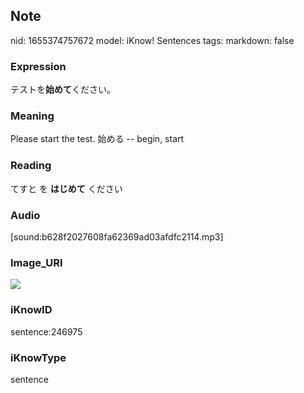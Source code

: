 ## Note
nid: 1655374757672
model: iKnow! Sentences
tags: 
markdown: false

### Expression
テストを<b>始めて</b>ください。

### Meaning
Please start the test.
始める -- begin, start

### Reading
てすと を <b>はじめて</b> ください

### Audio
[sound:b628f2027608fa62369ad03afdfc2114.mp3]

### Image_URI
<img src="039b3b5b58761e2a6d981249e9a3860b.jpg">

### iKnowID
sentence:246975

### iKnowType
sentence
